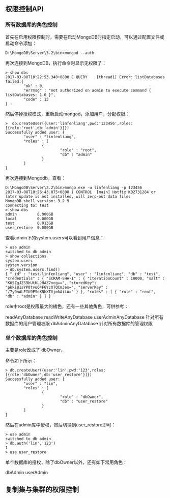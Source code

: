 ## 权限控制API

### 所有数据库的角色控制

首先在启用权限控制时，需要在启动MongoDB时指定启动，可以通过配置文件或启动命令添加：



```
D:\MongoDB\Server\3.2\bin>mongod --auth
```
再次连接到MongoDB，执行命令时显示无权限了：



```
> show dbs
2017-03-08T10:22:53.340+0800 E QUERY    [thread1] Error: listDatabases failed:{
        "ok" : 0,
        "errmsg" : "not authorized on admin to execute command { listDatabases: 1.0 }",
        "code" : 13
} :
```
然后停掉授权模式，重新启动mongod，添加用户，分配权限：




```
>  db.createUser({user:'linfenliang',pwd:'123456',roles:[{role:'root',db:'admin'}]})
Successfully added user: {
        "user" : "linfenliang",
        "roles" : [
                {
                        "role" : "root",
                        "db" : "admin"
                }
        ]
}
```

再次连接到Mongodb，查看：


```
D:\MongoDB\Server\3.2\bin>mongo.exe -u linfenliang -p 123456
2017-03-08T10:26:43.075+0800 I CONTROL  [main] Hotfix KB2731284 or later update is not installed, will zero-out data files
MongoDB shell version: 3.2.9
connecting to: test
> show dbs
admin         0.000GB
local         0.000GB
test          0.013GB
user_restore  0.000GB
```
查看admin下的system.users可以看到用户信息：



```
> use admin
switched to db admin
> show collections
system.users
system.version
> db.system.users.find()
{ "_id" : "test.linfenliang", "user" : "linfenliang", "db" : "test", "credentials" : { "SCRAM-SHA-1" : { "iterationCount" : 10000, "salt" : "K65ZgJZS9hUtULJHAZ7vcg==", "storedKey": "pkki81sYP0tvuO4F6YcXTQCm3es=", "serverKey" : "/7y0nALEIU9PSeXNhXTVjmkAiLA=" } }, "roles" : [ { "role" : "root", "db" : "admin" } ] }
```


role中root是权限最大的橘色，还有一些其他角色，可供参考：

readAnyDatabase
readWriteAnyDatabase
userAdminAnyDatabase 针对所有数据库的用户管理权限
dbAdminAnyDatabase 针对所有数据库的管理权限




### 单个数据库的角色控制

主要是role改成了 dbOwner，

命令如下所示：



```
> db.createUser({user:'lin',pwd:'123',roles:[{role:'dbOwner',db:'user_restore'}]})
Successfully added user: {
        "user" : "lin",
        "roles" : [
                {
                        "role" : "dbOwner",
                        "db" : "user_restore"
                }
        ]
}
```
然后在admin库中授权，然后切换到user_restore即可：



```
> use admin
switched to db admin
> db.auth('lin','123')
1
> use user_restore

```
单个数据库的授权，除了dbOwner以外，还有如下常用角色：

dbAdmin
userAdmin





## 复制集与集群的权限控制
